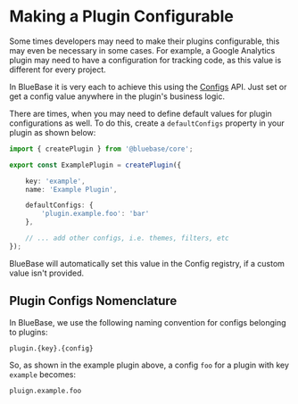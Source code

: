 # Making a Plugin Configurable

Some times developers may need to make their plugins configurable, this may even be necessary in some cases. For example, a Google Analytics plugin may need to have a configuration for tracking code, as this value is different for every project.

In BlueBase it is very each to achieve this using the [Configs](../configs.md) API. Just set or get a config value anywhere in the plugin's business logic.

There are times, when you may need to define default values for plugin configurations as well. To do this, create a `defaultConfigs` property in your plugin as shown below:

```typescript
import { createPlugin } from '@bluebase/core';

export const ExamplePlugin = createPlugin({

    key: 'example',
    name: 'Example Plugin',

    defaultConfigs: {
        'plugin.example.foo': 'bar'
    },

    // ... add other configs, i.e. themes, filters, etc
});
```

BlueBase will automatically set this value in the Config registry, if a custom value isn't provided.

## Plugin Configs Nomenclature

In BlueBase, we use the following naming convention for configs belonging to plugins:

```text
plugin.{key}.{config}
```

So, as shown in the example plugin above, a config `foo` for a plugin with key `example` becomes:

```text
pluign.example.foo
```


